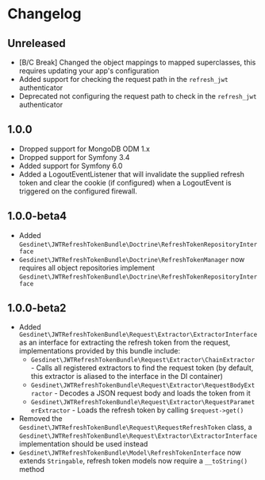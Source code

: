 # Changelog

## Unreleased

- [B/C Break] Changed the object mappings to mapped superclasses, this requires updating your app's configuration
- Added support for checking the request path in the `refresh_jwt` authenticator
- Deprecated not configuring the request path to check in the `refresh_jwt` authenticator

## 1.0.0

- Dropped support for MongoDB ODM 1.x
- Dropped support for Symfony 3.4
- Added support for Symfony 6.0
- Added a LogoutEventListener that will invalidate the supplied refresh token and clear the cookie (if configured) when a LogoutEvent is triggered on the configured firewall.

## 1.0.0-beta4

- Added `Gesdinet\JWTRefreshTokenBundle\Doctrine\RefreshTokenRepositoryInterface`
- `Gesdinet\JWTRefreshTokenBundle\Doctrine\RefreshTokenManager` now requires all object repositories implement `Gesdinet\JWTRefreshTokenBundle\Doctrine\RefreshTokenRepositoryInterface`

## 1.0.0-beta2

- Added `Gesdinet\JWTRefreshTokenBundle\Request\Extractor\ExtractorInterface` as an interface for extracting the refresh token from the request, implementations provided by this bundle include:
    - `Gesdinet\JWTRefreshTokenBundle\Request\Extractor\ChainExtractor` - Calls all registered extractors to find the request token (by default, this extractor is aliased to the interface in the DI container)
    - `Gesdinet\JWTRefreshTokenBundle\Request\Extractor\RequestBodyExtractor` - Decodes a JSON request body and loads the token from it
    - `Gesdinet\JWTRefreshTokenBundle\Request\Extractor\RequestParameterExtractor` - Loads the refresh token by calling `$request->get()`
- Removed the `Gesdinet\JWTRefreshTokenBundle\Request\RequestRefreshToken` class, a `Gesdinet\JWTRefreshTokenBundle\Request\Extractor\ExtractorInterface` implementation should be used instead
- `Gesdinet\JWTRefreshTokenBundle\Model\RefreshTokenInterface` now extends `Stringable`, refresh token models now require a `__toString()` method
